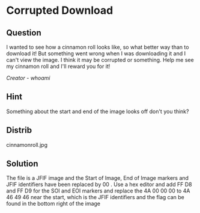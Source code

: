 # Corrupted Download

## Question
I wanted to see how a cinnamon roll looks like, so what better way than to download it! But something went wrong when I was downloading it and I can't view the image.
I think it may be corrupted or something. Help me see my cinnamon roll and I'll reward you for it!

*Creator - whoami* 

## Hint
Something about the start and end of the image looks off don't you think?

## Distrib
cinnamonroll.jpg

## Solution
The file is a JFIF image and the Start of Image, End of Image markers and JFIF identifiers have been replaced by 00 . Use a hex editor and add FF D8 and FF D9 for the SOI and EOI markers and replace the 4A 00 00 00 to 4A 46 49 46 near the start, which is the JFIF identifiers and the flag can be found in the bottom right of the image
